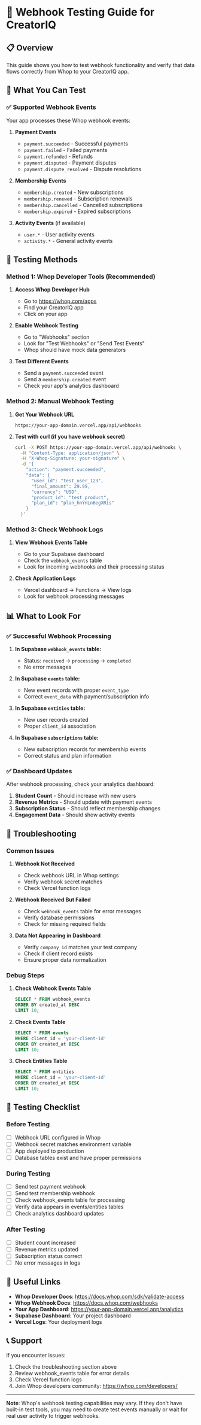 # 🧪 Webhook Testing Guide for CreatorIQ

## 📋 Overview

This guide shows you how to test webhook functionality and verify that data flows correctly from Whop to your CreatorIQ app.

## 🎯 What You Can Test

### ✅ **Supported Webhook Events**
Your app processes these Whop webhook events:

1. **Payment Events**
   - `payment.succeeded` - Successful payments
   - `payment.failed` - Failed payments
   - `payment.refunded` - Refunds
   - `payment.disputed` - Payment disputes
   - `payment.dispute_resolved` - Dispute resolutions

2. **Membership Events**
   - `membership.created` - New subscriptions
   - `membership.renewed` - Subscription renewals
   - `membership.cancelled` - Cancelled subscriptions
   - `membership.expired` - Expired subscriptions

3. **Activity Events** (if available)
   - `user.*` - User activity events
   - `activity.*` - General activity events

## 🔧 Testing Methods

### **Method 1: Whop Developer Tools (Recommended)**

1. **Access Whop Developer Hub**
   - Go to https://whop.com/apps
   - Find your CreatorIQ app
   - Click on your app

2. **Enable Webhook Testing**
   - Go to "Webhooks" section
   - Look for "Test Webhooks" or "Send Test Events"
   - Whop should have mock data generators

3. **Test Different Events**
   - Send a `payment.succeeded` event
   - Send a `membership.created` event
   - Check your app's analytics dashboard

### **Method 2: Manual Webhook Testing**

1. **Get Your Webhook URL**
   ```
   https://your-app-domain.vercel.app/api/webhooks
   ```

2. **Test with curl (if you have webhook secret)**
   ```bash
   curl -X POST https://your-app-domain.vercel.app/api/webhooks \
     -H "Content-Type: application/json" \
     -H "X-Whop-Signature: your-signature" \
     -d '{
       "action": "payment.succeeded",
       "data": {
         "user_id": "test_user_123",
         "final_amount": 29.99,
         "currency": "USD",
         "product_id": "test_product",
         "plan_id": "plan_hnYnLn6egXRis"
       }
     }'
   ```

### **Method 3: Check Webhook Logs**

1. **View Webhook Events Table**
   - Go to your Supabase dashboard
   - Check the `webhook_events` table
   - Look for incoming webhooks and their processing status

2. **Check Application Logs**
   - Vercel dashboard → Functions → View logs
   - Look for webhook processing messages

## 📊 What to Look For

### **✅ Successful Webhook Processing**

1. **In Supabase `webhook_events` table:**
   - Status: `received` → `processing` → `completed`
   - No error messages

2. **In Supabase `events` table:**
   - New event records with proper `event_type`
   - Correct `event_data` with payment/subscription info

3. **In Supabase `entities` table:**
   - New user records created
   - Proper `client_id` association

4. **In Supabase `subscriptions` table:**
   - New subscription records for membership events
   - Correct status and plan information

### **✅ Dashboard Updates**

After webhook processing, check your analytics dashboard:

1. **Student Count** - Should increase with new users
2. **Revenue Metrics** - Should update with payment events
3. **Subscription Status** - Should reflect membership changes
4. **Engagement Data** - Should show activity events

## 🚨 Troubleshooting

### **Common Issues**

1. **Webhook Not Received**
   - Check webhook URL in Whop settings
   - Verify webhook secret matches
   - Check Vercel function logs

2. **Webhook Received But Failed**
   - Check `webhook_events` table for error messages
   - Verify database permissions
   - Check for missing required fields

3. **Data Not Appearing in Dashboard**
   - Verify `company_id` matches your test company
   - Check if client record exists
   - Ensure proper data normalization

### **Debug Steps**

1. **Check Webhook Events Table**
   ```sql
   SELECT * FROM webhook_events 
   ORDER BY created_at DESC 
   LIMIT 10;
   ```

2. **Check Events Table**
   ```sql
   SELECT * FROM events 
   WHERE client_id = 'your-client-id'
   ORDER BY created_at DESC 
   LIMIT 10;
   ```

3. **Check Entities Table**
   ```sql
   SELECT * FROM entities 
   WHERE client_id = 'your-client-id'
   ORDER BY created_at DESC 
   LIMIT 10;
   ```

## 🎯 Testing Checklist

### **Before Testing**
- [ ] Webhook URL configured in Whop
- [ ] Webhook secret matches environment variable
- [ ] App deployed to production
- [ ] Database tables exist and have proper permissions

### **During Testing**
- [ ] Send test payment webhook
- [ ] Send test membership webhook
- [ ] Check webhook_events table for processing
- [ ] Verify data appears in events/entities tables
- [ ] Check analytics dashboard updates

### **After Testing**
- [ ] Student count increased
- [ ] Revenue metrics updated
- [ ] Subscription status correct
- [ ] No error messages in logs

## 🔗 Useful Links

- **Whop Developer Docs**: https://docs.whop.com/sdk/validate-access
- **Whop Webhook Docs**: https://docs.whop.com/webhooks
- **Your App Dashboard**: https://your-app-domain.vercel.app/analytics
- **Supabase Dashboard**: Your project dashboard
- **Vercel Logs**: Your deployment logs

## 📞 Support

If you encounter issues:
1. Check the troubleshooting section above
2. Review webhook_events table for error details
3. Check Vercel function logs
4. Join Whop developers community: https://whop.com/developers/

---

**Note**: Whop's webhook testing capabilities may vary. If they don't have built-in test tools, you may need to create test events manually or wait for real user activity to trigger webhooks.
